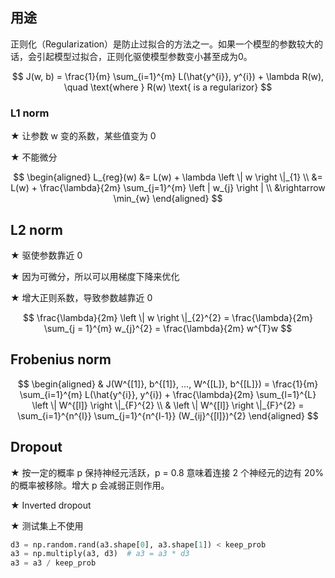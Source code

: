 ## 用途
正则化（Regularization）是防止过拟合的方法之一。如果一个模型的参数较大的话，会引起模型过拟合，正则化驱使模型参数变小甚至成为0。

$$
J(w, b) = \frac{1}{m} \sum_{i=1}^{m} L(\hat{y^{i}}, y^{i}) + \lambda R(w), \quad \text{where } R(w) \text{ is a regularizor}
$$

### L1 norm
$\bigstar$ 让参数 w 变的系数，某些值变为 0

$\bigstar$ 不能微分

$$
\begin{aligned}
L_{reg}(w) &= L(w) + \lambda \left \| w \right \|_{1} \\
&= L(w) + \frac{\lambda}{2m} \sum_{j=1}^{m} \left | w_{j} \right | \\
&\rightarrow \min_{w}
\end{aligned}
$$


## L2 norm
$\bigstar$ 驱使参数靠近 0

$\bigstar$ 因为可微分，所以可以用梯度下降来优化

$\bigstar$ 增大正则系数，导致参数越靠近 0

$$
\frac{\lambda}{2m} \left \| w \right \|_{2}^{2} = \frac{\lambda}{2m} \sum_{j = 1}^{m} w_{j}^{2} = \frac{\lambda}{2m} w^{T}w
$$


## Frobenius norm

$$
\begin{aligned}
& J(W^{[1]}, b^{[1]}, ..., W^{[L]}, b^{[L]}) = \frac{1}{m} \sum_{i=1}^{m} L(\hat{y^{i}}, y^{i}) + \frac{\lambda}{2m} \sum_{l=1}^{L} \left \| W^{[l]} \right \|_{F}^{2} \\
& \left \| W^{[l]} \right \|_{F}^{2} = \sum_{i=1}^{n^{l}} \sum_{j=1}^{n^{l-1}} (W_{ij}^{[l]})^{2}
\end{aligned}
$$

## Dropout
$\bigstar$ 按一定的概率 p 保持神经元活跃，p = 0.8 意味着连接 2 个神经元的边有 20% 的概率被移除。增大 p 会减弱正则作用。

$\bigstar$ Inverted dropout

$\bigstar$ 测试集上不使用

```python
d3 = np.random.rand(a3.shape[0], a3.shape[1]) < keep_prob
a3 = np.multiply(a3, d3)  # a3 = a3 * d3
a3 = a3 / keep_prob
```

